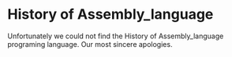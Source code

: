 # History of Assembly_language
Unfortunately we could not find the History of Assembly_language programing language. Our most sincere apologies.